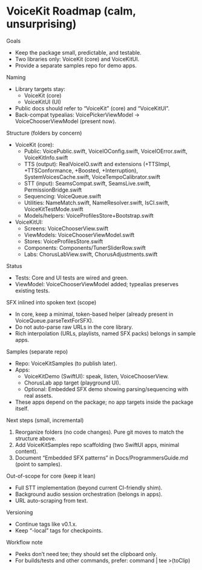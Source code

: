 # VoiceKit Roadmap (calm, unsurprising)

Goals
- Keep the package small, predictable, and testable.
- Two libraries only: VoiceKit (core) and VoiceKitUI.
- Provide a separate samples repo for demo apps.

Naming
- Library targets stay:
  - VoiceKit (core)
  - VoiceKitUI (UI)
- Public docs should refer to “VoiceKit” (core) and “VoiceKitUI”.
- Back-compat typealias: VoicePickerViewModel → VoiceChooserViewModel (present now).

Structure (folders by concern)
- VoiceKit (core):
  - Public: VoicePublic.swift, VoiceIOConfig.swift, VoiceIOError.swift, VoiceKitInfo.swift
  - TTS (output): RealVoiceIO.swift and extensions (+TTSImpl, +TTSConformance, +Boosted, +Interruption), SystemVoicesCache.swift, VoiceTempoCalibrator.swift
  - STT (input): SeamsCompat.swift, SeamsLive.swift, PermissionBridge.swift
  - Sequencing: VoiceQueue.swift
  - Utilities: NameMatch.swift, NameResolver.swift, IsCI.swift, VoiceKitTestMode.swift
  - Models/helpers: VoiceProfilesStore+Bootstrap.swift
- VoiceKitUI:
  - Screens: VoiceChooserView.swift
  - ViewModels: VoiceChooserViewModel.swift
  - Stores: VoiceProfilesStore.swift
  - Components: Components/TunerSliderRow.swift
  - Labs: ChorusLabView.swift, ChorusAdjustments.swift

Status
- Tests: Core and UI tests are wired and green.
- ViewModel: VoiceChooserViewModel added; typealias preserves existing tests.

SFX inlined into spoken text (scope)
- In core, keep a minimal, token-based helper (already present in VoiceQueue.parseTextForSFX).
- Do not auto-parse raw URLs in the core library.
- Rich interpolation (URLs, playlists, named SFX packs) belongs in sample apps.

Samples (separate repo)
- Repo: VoiceKitSamples (to publish later).
- Apps:
  - VoiceKitDemo (SwiftUI): speak, listen, VoiceChooserView.
  - ChorusLab app target (playground UI).
  - Optional: Embedded SFX demo showing parsing/sequencing with real assets.
- These apps depend on the package; no app targets inside the package itself.

Next steps (small, incremental)
1) Reorganize folders (no code changes). Pure git moves to match the structure above.
2) Add VoiceKitSamples repo scaffolding (two SwiftUI apps, minimal content).
3) Document “Embedded SFX patterns” in Docs/ProgrammersGuide.md (point to samples).

Out-of-scope for core (keep it lean)
- Full STT implementation (beyond current CI-friendly shim).
- Background audio session orchestration (belongs in apps).
- URL auto-scraping from text.

Versioning
- Continue tags like v0.1.x.
- Keep “-local” tags for checkpoints.

Workflow note
- Peeks don’t need tee; they should set the clipboard only.
- For builds/tests and other commands, prefer: command | tee >(toClip)
